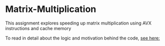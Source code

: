 # Matrix-Multiplication
This assignment explores speeding up matrix multiplication using AVX instructions and cache memory

To read in detail about the logic and motivation behind the code, [see here:](https://mathcompblog.wordpress.com/2018/07/05/matrix-multiplication/)
